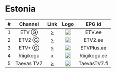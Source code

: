 <h1>Estonia</h1>

| #   | Channel        | Link  | Logo | EPG id |
|:---:|:--------------:|:-----:|:----:|:------:|
| 1   | ETV Ⓖ     | [>](http://sb.err.ee/live/etv.m3u8) | <img height="20" src="https://i.imgur.com/SAOGSmL.png"/> | ETV.ee |
| 2   | ETV2 Ⓖ    | [>](http://sb.err.ee/live/etv2.m3u8) | <img height="20" src="https://i.imgur.com/wY6Pz37.png"/> | ETV2.ee |
| 3   | ETV+ Ⓖ    | [>](http://sb.err.ee/live/etvpluss.m3u8) | <img height="20" src="https://i.imgur.com/L8fGd9d.png"/> | ETVPlus.ee |
| 4   | Riigikogu  | [>](https://riigikogu.babahhcdn.com/bb1027/smil:riigikogu_ch1.smil/playlist.m3u8) | <img height="20" src="https://i.imgur.com/xuySaSN.png"/> | Riigikogu.ee |
| 5   | Taevas TV7 | [>](https://vod.tv7.fi/tv7-ee/_definst_/smil:tv7-ee.smil/playlist.m3u8) | <img height="20" src="https://i.imgur.com/FaQQdzz.png"/> | TaevasTV7.fi |
